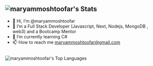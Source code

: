 
 ## ![maryammoshtoofar's Stats](https://github-readme-stats.vercel.app/api?username=maryammoshtoofar&theme=tokyonight&show_icons=true&hide_border=false&count_private=true)
- 👋 Hi, I’m @maryammoshtoofar
- 👀 I’m a Full Stack Developer (Javascript, Next, Nodejs, MongoDB , web3) and a Bootcamp Mentor
- 🌱 I’m currently learning C#
- 📫 How to reach me maryammoshtoofar@gmail.com
##
 ![maryammoshtoofar's Top Languages](https://github-readme-stats.vercel.app/api/top-langs/?username=maryammoshtoofar&theme=tokyonight&show_icons=true&hide_border=false&layout=compact)

<!---
maryammoshtoofar/maryammoshtoofar is a ✨ special ✨ repository because its `README.md` (this file) appears on your GitHub profile.
You can click the Preview link to take a look at your changes.
--->

